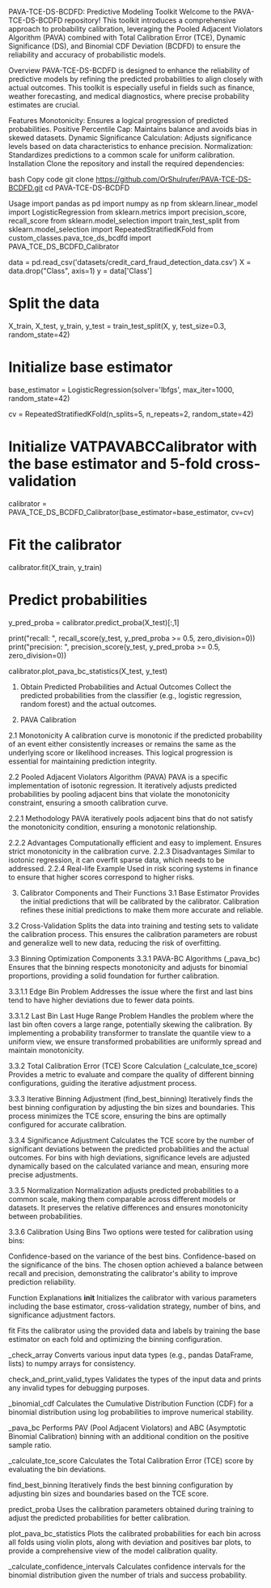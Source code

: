 
PAVA-TCE-DS-BCDFD: Predictive Modeling Toolkit
Welcome to the PAVA-TCE-DS-BCDFD repository! This toolkit introduces a comprehensive approach to probability calibration, leveraging the Pooled Adjacent Violators Algorithm (PAVA) combined with Total Calibration Error (TCE), Dynamic Significance (DS), and Binomial CDF Deviation (BCDFD) to ensure the reliability and accuracy of probabilistic models.

Overview
PAVA-TCE-DS-BCDFD is designed to enhance the reliability of predictive models by refining the predicted probabilities to align closely with actual outcomes. This toolkit is especially useful in fields such as finance, weather forecasting, and medical diagnostics, where precise probability estimates are crucial.

Features
Monotonicity: Ensures a logical progression of predicted probabilities.
Positive Percentile Cap: Maintains balance and avoids bias in skewed datasets.
Dynamic Significance Calculation: Adjusts significance levels based on data characteristics to enhance precision.
Normalization: Standardizes predictions to a common scale for uniform calibration.
Installation
Clone the repository and install the required dependencies:

bash
Copy code
git clone https://github.com/OrShulrufer/PAVA-TCE-DS-BCDFD.git
cd PAVA-TCE-DS-BCDFD

Usage
import pandas as pd
import numpy as np
from sklearn.linear_model import LogisticRegression
from sklearn.metrics import precision_score, recall_score
from sklearn.model_selection import train_test_split
from sklearn.model_selection import RepeatedStratifiedKFold
from custom_classes.pava_tce_ds_bcdfd import PAVA_TCE_DS_BCDFD_Calibrator



data = pd.read_csv('datasets/credit_card_fraud_detection_data.csv')
X = data.drop("Class", axis=1)
y = data['Class']

# Split the data
X_train, X_test, y_train, y_test = train_test_split(X, y, test_size=0.3, random_state=42)

# Initialize base estimator
base_estimator = LogisticRegression(solver='lbfgs', max_iter=1000, random_state=42)

cv = RepeatedStratifiedKFold(n_splits=5, n_repeats=2, random_state=42)

# Initialize VATPAVABCCalibrator with the base estimator and 5-fold cross-validation
calibrator = PAVA_TCE_DS_BCDFD_Calibrator(base_estimator=base_estimator, cv=cv)

# Fit the calibrator
calibrator.fit(X_train, y_train)

# Predict probabilities
y_pred_proba = calibrator.predict_proba(X_test)[:,1]

print("recall: ", recall_score(y_test, y_pred_proba >= 0.5, zero_division=0))
print("precision: ", precision_score(y_test, y_pred_proba >= 0.5, zero_division=0))


calibrator.plot_pava_bc_statistics(X_test, y_test)


1. Obtain Predicted Probabilities and Actual Outcomes
Collect the predicted probabilities from the classifier (e.g., logistic regression, random forest) and the actual outcomes.

2. PAVA Calibration
   
2.1 Monotonicity
A calibration curve is monotonic if the predicted probability of an event either consistently increases or remains the same as the underlying score or likelihood increases. This logical progression is essential for maintaining prediction integrity.

2.2 Pooled Adjacent Violators Algorithm (PAVA)
PAVA is a specific implementation of isotonic regression. It iteratively adjusts predicted probabilities by pooling adjacent bins that violate the monotonicity constraint, ensuring a smooth calibration curve.

2.2.1 Methodology
PAVA iteratively pools adjacent bins that do not satisfy the monotonicity condition, ensuring a monotonic relationship.

2.2.2 Advantages
Computationally efficient and easy to implement.
Ensures strict monotonicity in the calibration curve.
2.2.3 Disadvantages
Similar to isotonic regression, it can overfit sparse data, which needs to be addressed.
2.2.4 Real-life Example
Used in risk scoring systems in finance to ensure that higher scores correspond to higher risks.

3. Calibrator Components and Their Functions
3.1 Base Estimator
Provides the initial predictions that will be calibrated by the calibrator. Calibration refines these initial predictions to make them more accurate and reliable.

3.2 Cross-Validation
Splits the data into training and testing sets to validate the calibration process. This ensures the calibration parameters are robust and generalize well to new data, reducing the risk of overfitting.

3.3 Binning Optimization Components
3.3.1 PAVA-BC Algorithms (_pava_bc)
Ensures that the binning respects monotonicity and adjusts for binomial proportions, providing a solid foundation for further calibration.

3.3.1.1 Edge Bin Problem
Addresses the issue where the first and last bins tend to have higher deviations due to fewer data points.

3.3.1.2 Last Bin Last Huge Range Problem
Handles the problem where the last bin often covers a large range, potentially skewing the calibration. By implementing a probability transformer to translate the quantile view to a uniform view, we ensure transformed probabilities are uniformly spread and maintain monotonicity.

3.3.2 Total Calibration Error (TCE) Score Calculation (_calculate_tce_score)
Provides a metric to evaluate and compare the quality of different binning configurations, guiding the iterative adjustment process.

3.3.3 Iterative Binning Adjustment (find_best_binning)
Iteratively finds the best binning configuration by adjusting the bin sizes and boundaries. This process minimizes the TCE score, ensuring the bins are optimally configured for accurate calibration.

3.3.4 Significance Adjustment
Calculates the TCE score by the number of significant deviations between the predicted probabilities and the actual outcomes. For bins with high deviations, significance levels are adjusted dynamically based on the calculated variance and mean, ensuring more precise adjustments.

3.3.5 Normalization
Normalization adjusts predicted probabilities to a common scale, making them comparable across different models or datasets. It preserves the relative differences and ensures monotonicity between probabilities.

3.3.6 Calibration Using Bins
Two options were tested for calibration using bins:

Confidence-based on the variance of the best bins.
Confidence-based on the significance of the bins.
The chosen option achieved a balance between recall and precision, demonstrating the calibrator's ability to improve prediction reliability.

Function Explanations
__init__
Initializes the calibrator with various parameters including the base estimator, cross-validation strategy, number of bins, and significance adjustment factors.

fit
Fits the calibrator using the provided data and labels by training the base estimator on each fold and optimizing the binning configuration.

_check_array
Converts various input data types (e.g., pandas DataFrame, lists) to numpy arrays for consistency.

check_and_print_valid_types
Validates the types of the input data and prints any invalid types for debugging purposes.

_binomial_cdf
Calculates the Cumulative Distribution Function (CDF) for a binomial distribution using log probabilities to improve numerical stability.

_pava_bc
Performs PAV (Pool Adjacent Violators) and ABC (Asymptotic Binomial Calibration) binning with an additional condition on the positive sample ratio.

_calculate_tce_score
Calculates the Total Calibration Error (TCE) score by evaluating the bin deviations.

find_best_binning
Iteratively finds the best binning configuration by adjusting bin sizes and boundaries based on the TCE score.

predict_proba
Uses the calibration parameters obtained during training to adjust the predicted probabilities for better calibration.

plot_pava_bc_statistics
Plots the calibrated probabilities for each bin across all folds using violin plots, along with deviation and positives bar plots, to provide a comprehensive view of the model calibration quality.

_calculate_confidence_intervals
Calculates confidence intervals for the binomial distribution given the number of trials and success probability.
